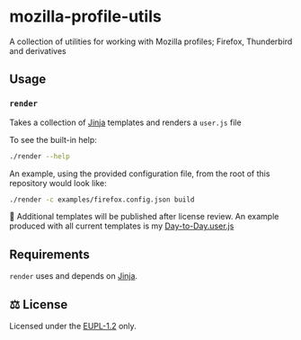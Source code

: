# mozilla-profile-utils

A collection of utilities for working with Mozilla profiles; Firefox, Thunderbird and derivatives

## Usage

### `render`

Takes a collection of [Jinja](https://jinja.palletsprojects.com/) templates and renders a `user.js` file

To see the built-in help:

```bash
./render --help
```

An example, using the provided configuration file, from the root of this repository would look like:

```bash
./render -c examples/firefox.config.json build
```

:construction: Additional templates will be published after license review.  An example produced with all current templates is my [Day-to-Day.user.js](https://gist.github.com/bberberov/685b4d0726fb7522a6e58382d887adcf)

## Requirements

`render` uses and depends on [Jinja](https://jinja.palletsprojects.com/).

## :balance_scale: License

Licensed under the [EUPL-1.2](https://joinup.ec.europa.eu/collection/eupl/eupl-text-eupl-12) only.
